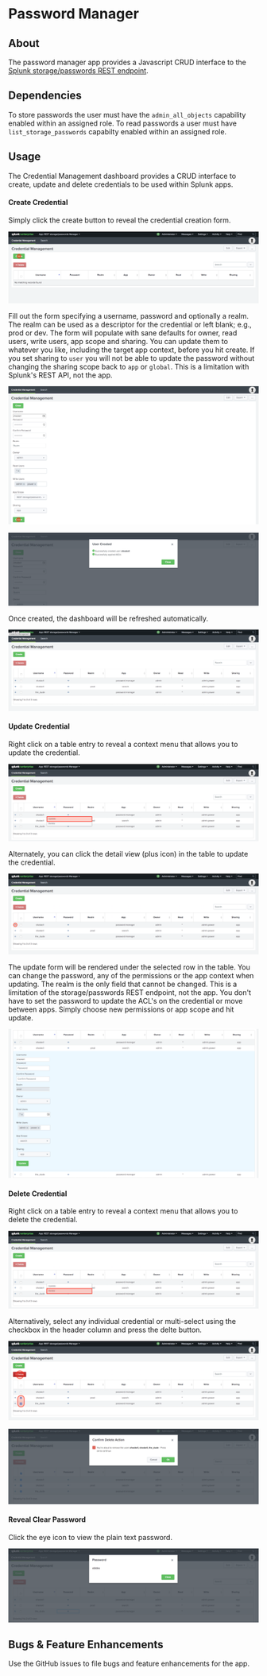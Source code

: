 # Password Manager

## About

The password manager app provides a Javascript CRUD interface to the [Splunk storage/passwords REST endpoint](http://docs.splunk.com/Documentation/Splunk/7.0.3/RESTREF/RESTaccess#storage.2Fpasswords). 

## Dependencies
To store passwords the user must have the `admin_all_objects` capability enabled within an assigned role. To read passwords a user must have `list_storage_passwords` capabilty enabled within an assigned role.

## Usage
The Credential Management dashboard provides a CRUD interface to create, update and delete credentials to be used within Splunk apps. 

#### Create Credential
Simply click the create button to reveal the credential creation form.

![Alt text](docs/credential-create.png?raw=true)

Fill out the form specifying a username, password and optionally a realm. The realm can be used as a descriptor for the credential or left blank; e.g., prod or dev. The form will populate with sane defaults for owner, read users, write users, app scope and sharing. You can update them to whatever you like, including the target app context, before you hit create. If you set sharing to `user` you will not be able to update the password without changing the sharing scope back to `app` or `global`. This is a limitation with Splunk's REST API, not the app. 

![Alt text](docs/create-form.png?raw=true)

![Alt text](docs/create-success-modal.png?raw=true)

Once created, the dashboard will be refreshed automatically. 

![Alt text](docs/table.png?raw=true)

#### Update Credential

Right click on a table entry to reveal a context menu that allows you to update the credential. 

![Alt text](docs/context-update.png?raw=true)

Alternately, you can click the detail view (plus icon) in the table to update the credential.

![Alt text](docs/detail-view.png?raw=true)

The update form will be rendered under the selected row in the table. You can change the password, any of the permissions or the app context when updating. The realm is the only field that cannot be changed. This is a limitation of the storage/passwords REST endpoint, not the app. You don't have to set the password to update the ACL's on the credential or move between apps. Simply choose new permissions or app scope and hit update.

![Alt text](docs/inline-update.png?raw=true)

#### Delete Credential

Right click on a table entry to reveal a context menu that allows you to delete the credential. 

![Alt text](docs/context-delete.png?raw=true)

Alternatively, select any individual credential or multi-select using the checkbox in the header column and press the delte button.

![Alt text](docs/multi-delete.png?raw=true)

![Alt text](docs/multi-delete-confirm.png?raw=true)

#### Reveal Clear Password

Click the eye icon to view the plain text password.

![Alt text](docs/clear-password-modal.png?raw=true)

## Bugs & Feature Enhancements

Use the GitHub issues to file bugs and feature enhancements for the app.